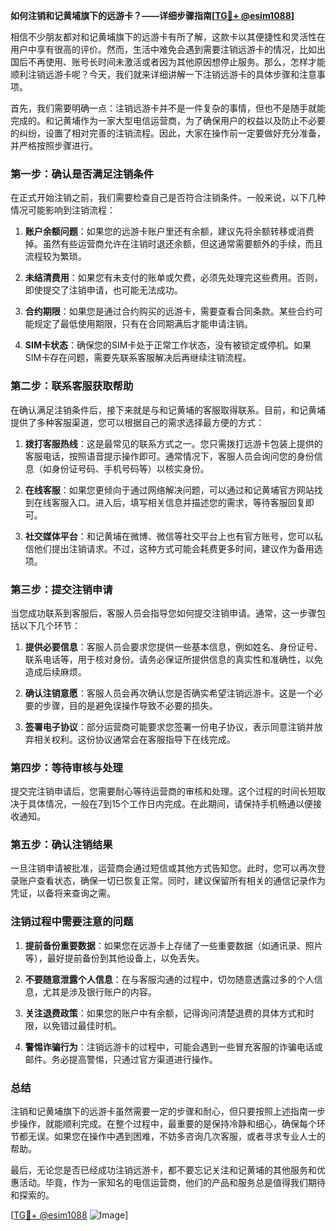**如何注销和记黄埔旗下的远游卡？——详细步骤指南[[TG💪+ @esim1088](https://t.me/s/esim1088)]**

相信不少朋友都对和记黄埔旗下的远游卡有所了解，这款卡以其便捷性和灵活性在用户中享有很高的评价。然而，生活中难免会遇到需要注销远游卡的情况，比如出国后不再使用、账号长时间未激活或者因为其他原因想停止服务。那么，怎样才能顺利注销远游卡呢？今天，我们就来详细讲解一下注销远游卡的具体步骤和注意事项。

首先，我们需要明确一点：注销远游卡并不是一件复杂的事情，但也不是随手就能完成的。和记黄埔作为一家大型电信运营商，为了确保用户的权益以及防止不必要的纠纷，设置了相对完善的注销流程。因此，大家在操作前一定要做好充分准备，并严格按照步骤进行。

### **第一步：确认是否满足注销条件**
在正式开始注销之前，我们需要检查自己是否符合注销条件。一般来说，以下几种情况可能影响到注销流程：

1. **账户余额问题**：如果您的远游卡账户里还有余额，建议先将余额转移或消费掉。虽然有些运营商允许在注销时退还余额，但这通常需要额外的手续，而且流程较为繁琐。
   
2. **未结清费用**：如果您有未支付的账单或欠费，必须先处理完这些费用。否则，即使提交了注销申请，也可能无法成功。

3. **合约期限**：如果您是通过合约购买的远游卡，需要查看合同条款。某些合约可能规定了最低使用期限，只有在合同期满后才能申请注销。

4. **SIM卡状态**：确保您的SIM卡处于正常工作状态，没有被锁定或停机。如果SIM卡存在问题，需要先联系客服解决后再继续注销流程。

### **第二步：联系客服获取帮助**
在确认满足注销条件后，接下来就是与和记黄埔的客服取得联系。目前，和记黄埔提供了多种客服渠道，您可以根据自己的需求选择最方便的方式：

1. **拨打客服热线**：这是最常见的联系方式之一。您只需拨打远游卡包装上提供的客服电话，按照语音提示操作即可。通常情况下，客服人员会询问您的身份信息（如身份证号码、手机号码等）以核实身份。

2. **在线客服**：如果您更倾向于通过网络解决问题，可以通过和记黄埔官方网站找到在线客服入口。进入后，填写相关信息并描述您的需求，等待客服回复即可。

3. **社交媒体平台**：和记黄埔在微博、微信等社交平台上也有官方账号，您可以私信他们提出注销请求。不过，这种方式可能会耗费更多时间，建议作为备用选项。

### **第三步：提交注销申请**
当您成功联系到客服后，客服人员会指导您如何提交注销申请。通常，这一步骤包括以下几个环节：

1. **提供必要信息**：客服人员会要求您提供一些基本信息，例如姓名、身份证号、联系电话等，用于核对身份。请务必保证所提供信息的真实性和准确性，以免造成后续麻烦。

2. **确认注销意愿**：客服人员会再次确认您是否确实希望注销远游卡。这是一个必要的步骤，目的是避免误操作导致不必要的损失。

3. **签署电子协议**：部分运营商可能要求您签署一份电子协议，表示同意注销并放弃相关权利。这份协议通常会在客服指导下在线完成。

### **第四步：等待审核与处理**
提交完注销申请后，您需要耐心等待运营商的审核和处理。这个过程的时间长短取决于具体情况，一般在7到15个工作日内完成。在此期间，请保持手机畅通以便接收通知。

### **第五步：确认注销结果**
一旦注销申请被批准，运营商会通过短信或其他方式告知您。此时，您可以再次登录账户查看状态，确保一切已恢复正常。同时，建议保留所有相关的通信记录作为凭证，以备将来查询之需。

### **注销过程中需要注意的问题**
1. **提前备份重要数据**：如果您在远游卡上存储了一些重要数据（如通讯录、照片等），最好提前备份到其他设备上，以免丢失。

2. **不要随意泄露个人信息**：在与客服沟通的过程中，切勿随意透露过多的个人信息，尤其是涉及银行账户的内容。

3. **关注退费政策**：如果您的账户中有余额，记得询问清楚退费的具体方式和时限，以免错过最佳时机。

4. **警惕诈骗行为**：注销远游卡的过程中，可能会遇到一些冒充客服的诈骗电话或邮件。务必提高警惕，只通过官方渠道进行操作。

### **总结**
注销和记黄埔旗下的远游卡虽然需要一定的步骤和耐心，但只要按照上述指南一步步操作，就能顺利完成。在整个过程中，最重要的是保持冷静和细心，确保每个环节都无误。如果您在操作中遇到困难，不妨多咨询几次客服，或者寻求专业人士的帮助。

最后，无论您是否已经成功注销远游卡，都不要忘记关注和记黄埔的其他服务和优惠活动。毕竟，作为一家知名的电信运营商，他们的产品和服务总是值得我们期待和探索的。

[[TG💪+ @esim1088](https://t.me/s/esim1088) ![Image](https://i.postimg.cc/4NQfJmqS/Snipaste-2025-05-13-00-14-12.png)]